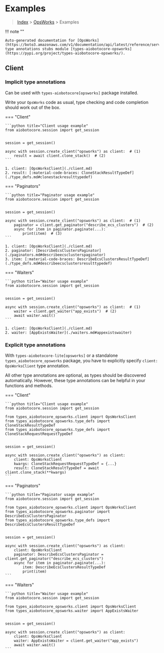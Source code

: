 # Examples

> [Index](../README.md) > [OpsWorks](./README.md) > Examples

!!! note ""

    Auto-generated documentation for [OpsWorks](https://boto3.amazonaws.com/v1/documentation/api/latest/reference/services/opsworks.html#OpsWorks)
    type annotations stubs module [types-aiobotocore-opsworks](https://pypi.org/project/types-aiobotocore-opsworks/).

## Client

### Implicit type annotations

Can be used with `types-aiobotocore[opsworks]` package installed.

Write your `OpsWorks` code as usual,
type checking and code completion should work out of the box.



=== "Client"

    ```python title="Client usage example"
    from aiobotocore.session import get_session


    session = get_session()

    async with session.create_client("opsworks") as client:  # (1)
        result = await client.clone_stack()  # (2)
    ```

    1. client: [OpsWorksClient](./client.md)
    2. result: [:material-code-braces: CloneStackResultTypeDef](./type_defs.md#clonestackresulttypedef) 



=== "Paginators"

    ```python title="Paginator usage example"
    from aiobotocore.session import get_session


    session = get_session()

    async with session.create_client("opsworks") as client:  # (1)
        paginator = client.get_paginator("describe_ecs_clusters")  # (2)
        async for item in paginator.paginate(...):
            print(item)  # (3)
    ```

    1. client: [OpsWorksClient](./client.md)
    2. paginator: [DescribeEcsClustersPaginator](./paginators.md#describeecsclusterspaginator)
    3. item: [:material-code-braces: DescribeEcsClustersResultTypeDef](./type_defs.md#describeecsclustersresulttypedef) 



=== "Waiters"

    ```python title="Waiter usage example"
    from aiobotocore.session import get_session


    session = get_session()

    async with session.create_client("opsworks") as client:  # (1)
        waiter = client.get_waiter("app_exists")  # (2)
        await waiter.wait()
    ```

    1. client: [OpsWorksClient](./client.md)
    2. waiter: [AppExistsWaiter](./waiters.md#appexistswaiter)


### Explicit type annotations

With `types-aiobotocore-lite[opsworks]`
or a standalone `types_aiobotocore_opsworks` package, you have to explicitly specify
`client: OpsWorksClient` type annotation.

All other type annotations are optional, as types should be discovered automatically.
However, these type annotations can be helpful in your functions and methods.


=== "Client"

    ```python title="Client usage example"
    from aiobotocore.session import get_session

    from types_aiobotocore_opsworks.client import OpsWorksClient
    from types_aiobotocore_opsworks.type_defs import CloneStackResultTypeDef
    from types_aiobotocore_opsworks.type_defs import CloneStackRequestRequestTypeDef


    session = get_session()

    async with session.create_client("opsworks") as client:
        client: OpsWorksClient
        kwargs: CloneStackRequestRequestTypeDef = {...}
        result: CloneStackResultTypeDef = await client.clone_stack(**kwargs)
    ```



=== "Paginators"

    ```python title="Paginator usage example"
    from aiobotocore.session import get_session

    from types_aiobotocore_opsworks.client import OpsWorksClient
    from types_aiobotocore_opsworks.paginator import DescribeEcsClustersPaginator
    from types_aiobotocore_opsworks.type_defs import DescribeEcsClustersResultTypeDef


    session = get_session()

    async with session.create_client("opsworks") as client:
        client: OpsWorksClient
        paginator: DescribeEcsClustersPaginator = client.get_paginator("describe_ecs_clusters")
        async for item in paginator.paginate(...):
            item: DescribeEcsClustersResultTypeDef
            print(item)
    ```



=== "Waiters"

    ```python title="Waiter usage example"
    from aiobotocore.session import get_session

    from types_aiobotocore_opsworks.client import OpsWorksClient
    from types_aiobotocore_opsworks.waiter import AppExistsWaiter


    session = get_session()

    async with session.create_client("opsworks") as client:
        client: OpsWorksClient
        waiter: AppExistsWaiter = client.get_waiter("app_exists")
        await waiter.wait()
    ```
